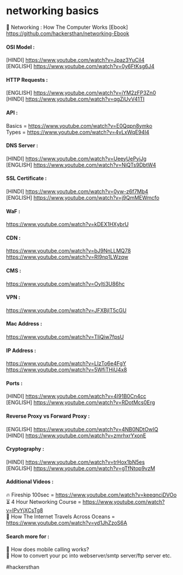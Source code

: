 # networking basics

📘 Networking : How The Computer Works [Ebook]  
https://github.com/hackersthan/networking-Ebook


#### OSI Model :  
[HINDI] https://www.youtube.com/watch?v=Jpaz3YuCil4  
[ENGLISH] https://www.youtube.com/watch?v=0y6FtKsg6J4  

#### HTTP Requests :  
[ENGLISH] https://www.youtube.com/watch?v=iYM2zFP3Zn0  
[HINDI] https://www.youtube.com/watch?v=qgZiUvV41TI  

#### API :  
Basics = https://www.youtube.com/watch?v=E0Qqpn8ymko  
Types = https://www.youtube.com/watch?v=4vLxWqE94l4  

#### DNS Server :  
[HINDI] https://www.youtube.com/watch?v=UeeyUePyiJg  
[ENGLISH] https://www.youtube.com/watch?v=NiQTs9DbtW4  

#### SSL Certificate :  
[HINDI] https://www.youtube.com/watch?v=0yw-z6f7Mb4  
[ENGLISH] https://www.youtube.com/watch?v=j9QmMEWmcfo  

#### WaF :  
https://www.youtube.com/watch?v=kDEX1HXybrU  

#### CDN :  
https://www.youtube.com/watch?v=bJ9NnLLMQ78  
https://www.youtube.com/watch?v=RI9np1LWzqw  

#### CMS :  
https://www.youtube.com/watch?v=Oylti3U86hc  

#### VPN :  
https://www.youtube.com/watch?v=JFXBjlT5cGU  

#### Mac Address :  
https://www.youtube.com/watch?v=TIiQiw7fpsU  

#### IP Address :  
https://www.youtube.com/watch?v=LIzTo6e4FgY  
https://www.youtube.com/watch?v=5WfiTHiU4x8  

#### Ports :  
[HINDI] https://www.youtube.com/watch?v=4I91B0Cn4cc  
[ENGLISH] https://www.youtube.com/watch?v=RDotMcs0Erg  

#### Reverse Proxy vs Forward Proxy :  
[ENGLISH] https://www.youtube.com/watch?v=4NB0NDtOwIQ  
[HINDI] https://www.youtube.com/watch?v=zmrhxrYxonE  

#### Cryptography :  
[HINDI] https://www.youtube.com/watch?v=trHox1bN5es  
[ENGLISH] https://www.youtube.com/watch?v=gTfNtop9vzM  


#### Additional Videos :  
🔥 Fireship 100sec = https://www.youtube.com/watch?v=keeqnciDVOo  
⏳ 4 Hour Networking Course = https://www.youtube.com/watch?v=IPvYjXCsTg8  
🚢 How The Internet Travels Across Oceans = https://www.youtube.com/watch?v=yd1JhZzoS6A  


#### Search more for :  
🔎 How does mobile calling works?  
🔎 How to convert your pc into webserver/smtp server/ftp server etc.  


#hackersthan
